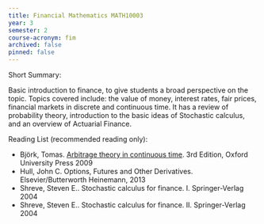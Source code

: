 ```yaml
---
title: Financial Mathematics MATH10003
year: 3
semester: 2
course-acronym: fim
archived: false
pinned: false
---
```


Short Summary:

Basic introduction to finance, to give students a broad perspective on the topic. Topics covered include: the value of money, interest rates, fair prices, financial markets in discrete and continuous time. It has a review of probability theory, introduction to the basic ideas of Stochastic calculus, and an overview of Actuarial Finance.

Reading List (recommended reading only):
- Björk, Tomas. [Arbitrage theory in continuous time](https://discovered.ed.ac.uk/permalink/f/1s15qcp/TN_cdi_scopus_primary_601174437). 3rd Edition, Oxford University Press 2009
- Hull, John C. Options, Futures and Other Derivatives. Elsevier/Butterworth Heinemann, 2013
- Shreve, Steven E.. Stochastic calculus for finance. I. Springer-Verlag 2004
- Shreve, Steven E.. Stochastic calculus for finance. II. Springer-Verlag 2004